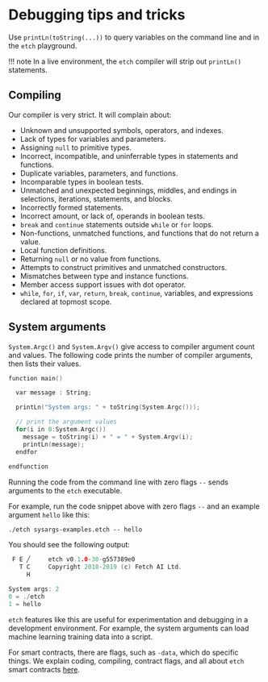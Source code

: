 <h1>Debugging tips and tricks</h1>

Use `printLn(toString(...))` to query variables on the command line and in the `etch` playground. 

!!! note
    In a live environment, the `etch` compiler will strip out `printLn()` statements.

## Compiling

[!comment]: <> (Todo: fill out with examples as we go along.)

Our compiler is very strict. It will complain about:

* Unknown and unsupported symbols, operators, and indexes.
* Lack of types for variables and parameters.
* Assigning `null` to primitive types.
* Incorrect, incompatible, and uninferrable types in statements and functions.
* Duplicate variables, parameters, and functions.
* Incomparable types in boolean tests.
* Unmatched and unexpected beginnings, middles, and endings in selections, iterations, statements, and blocks.
* Incorrectly formed statements.
* Incorrect amount, or lack of, operands in boolean tests.
* `break` and `continue` statements outside `while` or `for` loops.
* Non-functions, unmatched functions, and functions that do not return a value.
* Local function definitions.
* Returning `null` or no value from functions.
* Attempts to construct primitives and unmatched constructors.
* Mismatches between type and instance functions.
* Member access support issues with dot operator.
* `while`, `for`, `if`, `var`, `return`, `break`, `continue`, variables, and expressions declared at topmost scope.


## System arguments

`System.Argc()` and `System.Argv()` give access to compiler argument count and values. The following code prints the number of compiler arguments, then lists their values.

``` c++
function main()

  var message : String;

  printLn("System args: " + toString(System.Argc()));

  // print the argument values
  for(i in 0:System.Argc())
    message = toString(i) + " = " + System.Argv(i);
    printLn(message); 
  endfor
  
endfunction
```

Running the code from the command line with zero flags `--` sends arguments to the `etch` executable.  

For example, run the code snippet above with zero flags `--` and an example argument `hello` like this:

`./etch sysargs-examples.etch -- hello`

You should see the following output:

``` c++
 F E ╱     etch v0.1.0-30-g557389e0
   T C     Copyright 2018-2019 (c) Fetch AI Ltd.
     H     

System args: 2
0 = ./etch
1 = hello
```

`etch` features like this are useful for experimentation and debugging in a development environment. For example, the system arguments can load machine learning training data into a script. 

For smart contracts, there are flags, such as `-data`, which do specific things. We explain coding, compiling, contract flags, and all about `etch` smart contracts <a href="../.././smart-contracts/smart-contract-intro/" target=_blank> here</a>.

<br/>